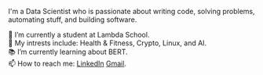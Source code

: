 I'm a Data Scientist who is passionate about writing code, solving problems, automating stuff, and building software.  

🔭 I’m currently a student at Lambda School.  
🎨 My intrests include: Health & Fitness, Crypto, Linux, and AI.  
📚 I’m currently learning about BERT.  
📫 How to reach me: [LinkedIn](https://www.linkedin.com/in/austincfrancis/) [Gmail](afrancis23452gmail.com).   
